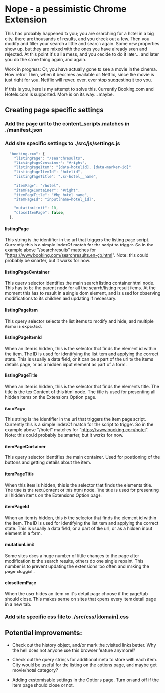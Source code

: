 
# Nope - a pessimistic Chrome Extension

This has probably happened to you; you are searching for a hotel in a big city, there are thousands of results, and you check out a few. Then you modify and filter your search a little and search again. Some new properties show up, but they are mixed with the ones you have already seen and rejected. At this point it's all a mess, and you decide to do it later... and later you do the same thing again, and again. 

Work in progress: Or, you have actually gone to see a movie in the cinema. How retro! Then, when it becomes available on Netflix, since the movie is just right for you, Netflix will never, ever, ever stop suggesting it too you. 

If this is you, here is my attempt to solve this. Currently Booking.com and Hotels.com is supported. More is on its way... maybe. 

## Creating page specific settings
### Add the page url to the content_scripts.matches in ./manifest.json
### Add site specific settings to ./src/js/settings.js

```javascript
  "booking.com": {
    "listingPage": "/searchresults",
    "listingPageContainer": "#right",
    "listingPageItem": "[data-hotelid], [data-marker-id]",
    "listingPageItemId": "hotelid",
    "listingPageTitle": ".sr-hotel__name",

    "itemPage": "/hotel",
    "itemPageContainer": "#right",
    "itemPageTitle": "#hp_hotel_name",
    "itemPageId": "input[name=hotel_id]", 

    "mutationLimit": 10,
    "closeItemPage": false,
  }, 
```

#### listingPage
This string is the identifier in the url that triggers the listing page script. Currently this is a simple indexOf match for the script to trigger. So in the example above "/searchresults" matches for "https://www.booking.com/searchresults.en-gb.html". Note: this could probably be smarter, but it works for now.

#### listingPageContainer
This query selector identifies the main search listing container html node. This has to be the parent node for all the search/listing result items. At the moment this has to result in a single dom element, and is used for observing modifications to its children and updating if necessary.

#### listingPageItem
This query selector selects the list items to modify and hide, and multiple items is expected. 

#### listingPageItemId 
When an item is hidden, this is the selector that finds the element id within the item. The ID is used for identifying the list item and applying the correct state. This is usually a data field, or it can be a part of the url to the items details page, or as a hidden input element as part of a form. 

#### listingPageTitle
When an item is hidden, this is the selector that finds the elements title. The title is the textContent of this html node. The title is used for presenting all hidden items on the Extensions Option page. 

#### itemPage
This string is the identifier in the url that triggers the item page script. Currently this is a simple indexOf match for the script to trigger. So in the example above "/hotel" matches for "https://www.booking.com/hotel". Note: this could probably be smarter, but it works for now.

#### itemPageContainer
This query selector identifies the main container. Used for positioning of the buttons and getting details about the item.

#### itemPageTitle
When this item is hidden, this is the selector that finds the elements title. The title is the textContent of this html node. The title is used for presenting all hidden items on the Extensions Option page.

#### itemPageId
When an item is hidden, this is the selector that finds the element id within the item. The ID is used for identifying the list item and applying the correct state. This is usually a data field, or a part of the url, or as a hidden input element in a form. 

#### mutationLimit
Some sites does a huge number of little changes to the page after modification to the search results, others do one single repaint. This number is to prevent updating the extensions too often and making the page sluggish.

#### closeItemPage
When the user hides an item on it's detail page choose if the page/tab should close. This makes sense on sites that opens every item detail page in a new tab.


### Add site specific css file to ./src/css/[domain].css

## Potential improvements: 
- Check out the history object, and/or mark the :visited links better. Why the hell does not anyone use this browser feature anymore!?

- Check out the query strings for additional meta to store with each item. City would be useful for the listing on the options page, and maybe get movie/hotel category? 

- Adding customisable settings in the Options page. Turn on and off if the item page should close or not.





